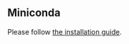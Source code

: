 ## Miniconda

Please follow <a href="https://ostechnix.com/how-to-install-miniconda-in-linux/" target="_blank">the installation guide</a>.